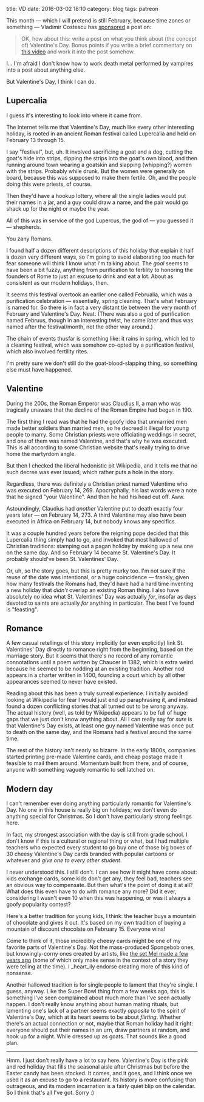 title: VD
date: 2016-03-02 18:10
category: blog
tags: patreon

This month — which I will pretend is still February, because time zones or something — Vladimir Costescu has [sponsored](https://www.patreon.com/eevee) a post on:

> OK, how about this: write a post on what you think about (the concept of) Valentine's Day. Bonus points if you write a brief commentary on [this video](https://www.youtube.com/watch?v=h1c6Q5wCnbk) and work it into the post somehow.

I...  I'm afraid I don't know how to work death metal performed by vampires into a post about anything else.

But Valentine's Day, I think I can do.

<!-- more -->

## Lupercalia

I guess it's interesting to look into where it came from.

The Internet tells me that Valentine's Day, much like every other interesting holiday, is rooted in an ancient Roman festival called Lupercalia and held on February 13 through 15.

I say "festival", but, uh.  It involved sacrificing a goat and a dog, cutting the goat's hide into strips, dipping the strips into the goat's own blood, and then running around town wearing a goatskin and slapping (whipping?) women with the strips.  Probably while drunk.  But the women were generally on board, because this was supposed to make them fertile.  Oh, and the people doing this were priests, of course.

Then they'd have a hookup lottery, where all the single ladies would put their names in a jar, and a guy could draw a name, and the pair would go shack up for the night or maybe the year.

All of this was in service of the god Lupercus, the god of — you guessed it — shepherds.

You zany Romans.

I found half a dozen different descriptions of this holiday that explain it half a dozen very different ways, so I'm going to avoid elaborating too much for fear someone will think I know what I'm talking about.  The _goal_ seems to have been a bit fuzzy, anything from purification to fertility to honoring the founders of Rome to just an excuse to drink and eat a lot.  About as consistent as our modern holidays, then.

It seems this festival overtook an earlier one called Februalia, which was a purification celebration — essentially, spring cleaning.  That's what February is named for.  So there is in fact a very distant tie between the very month of February and Valentine's Day.  Neat.  (There was also a god of purification named Februus, though in an interesting twist, he came _later_ and thus was named after the festival/month, not the other way around.)

The chain of events thusfar is something like: it rains in spring, which led to a cleaning festival, which was somehow co-opted by a purification festival, which also involved fertility rites.

I'm pretty sure we don't still do the goat-blood-slapping thing, so something else must have happened.


## Valentine

During the 200s, the Roman Emperor was Claudius II, a man who was tragically unaware that the decline of the Roman Empire had begun in 190.

The first thing I read was that he had the goofy idea that unmarried men made better soldiers than married men, so he decreed it illegal for young people to marry.  Some Christian priests were officiating weddings in secret, and one of them was named Valentine, and that's why he was executed.  This is all according to some Christian website that's really trying to drive home the martyrdom angle.

But then I checked the liberal hedonistic pit Wikipedia, and it tells me that no such decree was ever issued, which rather puts a hole in the story.

Regardless, there was definitely a Christian priest named Valentime who was executed on February 14, 269.  Apocryphally, his last words were a note that he signed "your Valentine".  And then he had his head cut off.  Aww.

Astoundingly, Claudius had _another_ Valentine put to death exactly four years later — on February 14, 273.  A third Valentine may also have been executed in Africa on February 14, but nobody knows any specifics.

It was a couple hundred years before the reigning pope decided that this Lupercalia thing simply had to go, and invoked that most hallowed of Christian traditions: stamping out a pagan holiday by making up a new one on the same day.  And so February 14 became St. Valentine's Day.  It probably should've been St. Valentines' Day.

Or, uh, so the story goes, but this is pretty murky too.  I'm not sure if the reuse of the date was intentional, or a huge coincidence — frankly, given how many festivals the Romans had, they'd have had a hard time inventing a new holiday that _didn't_ overlap an existing Roman thing.  I also have absolutely no idea what St. Valentines' Day was actually _for_, insofar as days devoted to saints are actually _for_ anything in particular.  The best I've found is "feasting".


## Romance

A few casual retellings of this story implicitly (or even explicitly) link St. Valentines' Day directly to romance right from the beginning, based on the marriage story.  But it seems that there's no record of any romantic connotations until a poem written by Chaucer in 1382, which is extra weird because he seemed to be nodding at an existing tradition.  Another nod appears in a charter written in 1400, founding a court which by all other appearances seemed to never have existed.

Reading about this has been a truly surreal experience.  I initially avoided looking at Wikipedia for fear I would just end up paraphrasing it, and instead found a dozen conflicting stories that all turned out to be wrong anyway.  The actual history (well, as told by Wikipedia) appears to be full of huge gaps that we just don't know anything about.  All I can really say for _sure_ is that Valentine's Day exists, at least one guy named Valentine was once put to death on the same day, and the Romans had a festival around the same time.

The rest of the history isn't nearly so bizarre.  In the early 1800s, companies started printing pre-made Valentine cards, and cheap postage made it feasible to mail them around.  Momentum built from there, and of course, anyone with something vaguely romantic to sell latched on.


## Modern day

I can't remember ever doing anything particularly romantic for Valentine's Day.  No one in this house is really big on holidays; we don't even do anything special for Christmas.  So I don't have particularly strong feelings here.

In fact, my strongest association with the day is still from grade school.  I don't know if this is a cultural or regional thing or what, but I had multiple teachers who expected every student to go buy one of those big boxes of 30 cheesy Valentine's Day cards branded with popular cartoons or whatever and _give one to every other student_.

I never understood this.  I still don't.  I can see how it might have come about: kids exchange cards, some kids don't get any, they feel bad, teachers see an obvious way to compensate.  But then what's the point of doing it at all?  What does this even have to do with romance any more?  Did it ever, considering I wasn't even 10 when this was happening, or was it always a goofy popularity contest?

Here's a better tradition for young kids, I think: the teacher buys a mountain of chocolate and gives it out.  It's based on my own tradition of buying a mountain of discount chocolate on February 15.  Everyone wins!

Come to think of it, those incredibly cheesy cards might be one of my favorite parts of Valentine's Day.  Not the mass-produced Spongebob ones, but knowingly-corny ones created by artists, like [the set Mel made a few years ago](http://glitchedpuppet.tumblr.com/post/43071030937/happy-valentines-day) (some of which only make sense in the context of a story they were telling at the time).  I _heart_ily endorse creating more of this kind of nonsense.

Another hallowed tradition is for single people to lament that they're single.  I guess, anyway.  Like the Super Bowl thing from a few weeks ago, this is something I've seen complained about much more than I've seen actually happen.  I don't really know anything about human mating rituals, but lamenting one's lack of a partner seems exactly _opposite_ to the spirit of Valentine's Day, which at its heart seems to be about _flirting_.  Whether there's an actual connection or not, maybe that Roman holiday had it right: everyone should put their names in an urn, draw partners at random, and hook up for a night.  While dressed up as goats.  That sounds like a good plan.

----

Hmm.  I just don't really have a lot to say here.  Valentine's Day is the pink and red holiday that fills the seasonal aisle after Christmas but before the Easter candy has been stocked.  It comes, and it goes, and I think once we used it as an excuse to go to a restaurant.  Its history is more confusing than outrageous, and its modern incarnation is a fairly quiet blip on the calendar.  So I think that's all I've got.  Sorry  :)
